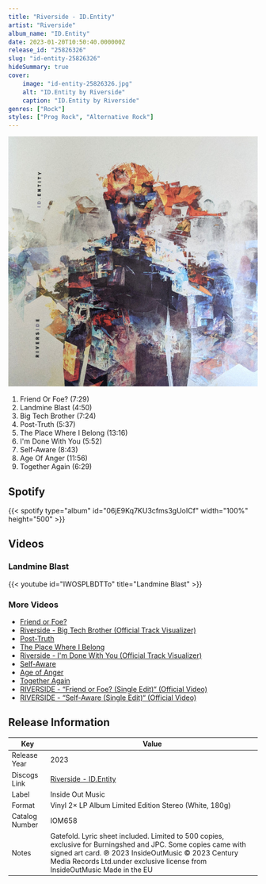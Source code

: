 ```yaml
---
title: "Riverside - ID.Entity"
artist: "Riverside"
album_name: "ID.Entity"
date: 2023-01-20T10:50:40.000000Z
release_id: "25826326"
slug: "id-entity-25826326"
hideSummary: true
cover:
    image: "id-entity-25826326.jpg"
    alt: "ID.Entity by Riverside"
    caption: "ID.Entity by Riverside"
genres: ["Rock"]
styles: ["Prog Rock", "Alternative Rock"]
---
```


![ID.Entity by Riverside](id-entity-25826326.jpg)

<!-- section break -->

1. Friend Or Foe? (7:29)
2. Landmine Blast (4:50)
3. Big Tech Brother (7:24)
4. Post-Truth (5:37)
5. The Place Where I Belong (13:16)
6. I'm Done With You (5:52)
7. Self-Aware (8:43)
8. Age Of Anger (11:56)
9. Together Again (6:29)

<!-- section break -->


## Spotify
{{< spotify type="album" id="06jE9Kq7KU3cfms3gUoICf" width="100%" height="500" >}}



## Videos
### Landmine Blast
{{< youtube id="IWOSPLBDTTo" title="Landmine Blast" >}}<br>

### More Videos

- [Friend or Foe?](https://www.youtube.com/watch?v=-BCXXbuQHxs)
- [Riverside - Big Tech Brother (Official Track Visualizer)](https://www.youtube.com/watch?v=xJ6I3_xbH7I)
- [Post-Truth](https://www.youtube.com/watch?v=Ymq2VQOUyuE)
- [The Place Where I Belong](https://www.youtube.com/watch?v=dHaj6uDx5Cs)
- [Riverside - I'm Done With You (Official Track Visualizer)](https://www.youtube.com/watch?v=2EUANefJv28)
- [Self-Aware](https://www.youtube.com/watch?v=blB0UkMBCSA)
- [Age of Anger](https://www.youtube.com/watch?v=QRZS6JVe2sQ)
- [Together Again](https://www.youtube.com/watch?v=fcdmcjrhjak)
- [RIVERSIDE - “Friend or Foe? (Single Edit)“ (Official Video)](https://www.youtube.com/watch?v=EWQQFjyHtro)
- [RIVERSIDE - “Self-Aware (Single Edit)“ (Official Video)](https://www.youtube.com/watch?v=Weuo4hgVHyY)


## Release Information
|  Key           | Value                                                |
| ---------------| ---------------------------------------------------- |
| Release Year   | 2023                                   |
| Discogs Link   | [Riverside - ID.Entity](https://www.discogs.com/release/25826326-Riverside-IDEntity) |
| Label          | Inside Out Music |
| Format         | Vinyl 2× LP Album Limited Edition Stereo (White, 180g) |
| Catalog Number | IOM658 |
| Notes | Gatefold. Lyric sheet included. Limited to 500 copies, exclusive for Burningshed and JPC. Some copies came with signed art card.  ℗ 2023 InsideOutMusic © 2023 Century Media Records Ltd.under exclusive license from InsideOutMusic Made in the EU |